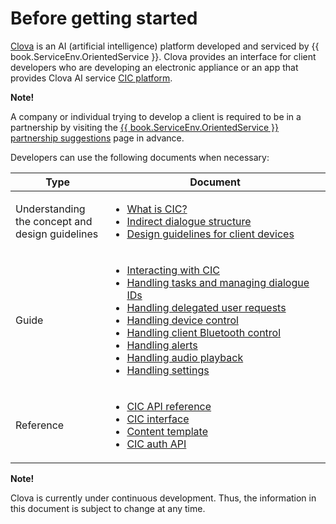 # Before getting started

<a target="_blank" href="https://clova.ai">Clova</a> is an AI (artificial intelligence) platform developed and serviced by {{ book.ServiceEnv.OrientedService }}. Clova provides an interface for client developers who are developing an electronic appliance or an app that provides Clova AI service [CIC platform](/Develop/CIC_Overview.md#WhatisCIC).

<div class="note">
  <p><strong>Note!</strong></p>
  <p>A company or individual trying to develop a client is required to be in a partnership by visiting the <a target="_blank" href="{{ book.ServiceEnv.ProposalRegisterURI }}">{{ book.ServiceEnv.OrientedService }} partnership suggestions</a> page in advance.</p>
</div>

Developers can use the following documents when necessary:

<table>
  <thead>
    <tr>
      <th width="30%">Type</th>
      <th width="70%">Document</th>
    </tr>
  </thead>
  <tbody>
    <tr>
      <td>Understanding the concept and design guidelines</td>
      <td>
        <ul>
          <li><a href="/Develop/CIC_Overview.md#WhatisCIC">What is CIC?</a></li>
          <li><a href="/Develop/CIC_Overview.md#IndirectDialogue">Indirect dialogue structure</a></li>
          <li><a href="/Design/Design_Guideline_For_Client_Hardware.md">Design guidelines for client devices</li>
        </ul>
      </td>
    </tr>
    <tr>
      <td>Guide</td>
      <td>
        <ul>
          <li><a href="/Develop/Guides/Interact_with_CIC.md">Interacting with CIC</a></li>
          <li><a href="/Develop/Guides/ImplementClientFeatures/Manage_Dialogue_ID_And_Handle_Tasks.md">Handling tasks and managing dialogue IDs</a></li>
          <li><a href="/Develop/Guides/ImplementClientFeatures/Handle_Delegation.md">Handling delegated user requests</a></li>
          <li><a href="/Develop/Guides/ImplementClientFeatures/Handle_Device_Control.md">Handling device control</a></li>
          <li><a href="/Develop/Guides/ImplementClientFeatures/Handle_Bluetooth_Control.md">Handling client Bluetooth control</a></li>
          <li><a href="/Develop/Guides/ImplementClientFeatures/Handle_Alerts.md">Handling alerts</a></li>
          <li><a href="/Develop/Guides/ImplementClientFeatures/Handle_Audio_Playback.md">Handling audio playback</a></li>
          <li><a href="/Develop/Guides/ImplementClientFeatures/Handle_Settings.md">Handling settings</a></li>
        </ul>
      </td>
    </tr>
    <tr>
      <td>Reference</td>
      <td>
        <ul>
          <li><a href="/Develop/References/CIC_API.md">CIC API reference</a></li>
          <li><a href="/Develop/References/CIC_API.md#CICInterface">CIC interface</a></li>
          <li><a href="/Develop/References/Content_Templates.md">Content template</a></li>
          <li><a href="/Develop/References/Clova_Auth_API.md">CIC auth API</a></li>
        </ul>
      </td>
    </tr>
  </tbody>
</table>


<div class="note">
  <p><strong>Note!</strong></p>
  <p>Clova is currently under continuous development. Thus, the information in this document is subject to change at any time.</p>
</div>
